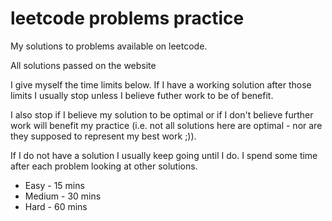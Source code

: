 # leetcode problems practice

My solutions to problems available on leetcode.

All solutions passed on the website

I give myself the time limits below. 
If I have a working solution after those limits I usually stop unless I believe futher
work to be of benefit.
 
I also stop if I believe my solution to be optimal or if I don't believe further work will
benefit my practice (i.e. not all solutions here are optimal - nor are they supposed to 
represent my best work ;)).

If I do not have a solution I usually keep going until I do.
I spend some time after each problem looking at other solutions. 

- Easy - 15 mins
- Medium - 30 mins
- Hard - 60 mins 
